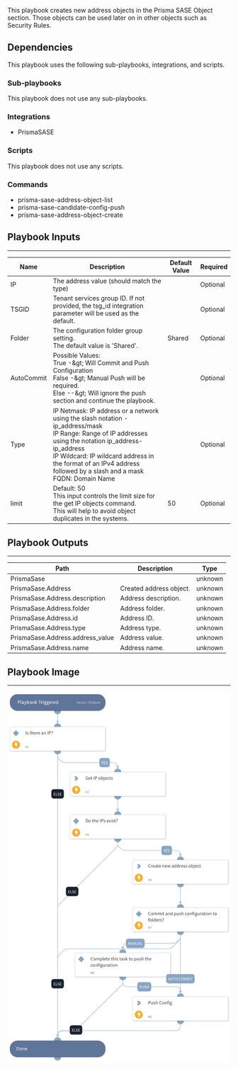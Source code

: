 This playbook creates new address objects in the Prisma SASE Object section. Those objects can be used later on in other objects such as Security Rules.

## Dependencies

This playbook uses the following sub-playbooks, integrations, and scripts.

### Sub-playbooks

This playbook does not use any sub-playbooks.

### Integrations

* PrismaSASE

### Scripts

This playbook does not use any scripts.

### Commands

* prisma-sase-address-object-list
* prisma-sase-candidate-config-push
* prisma-sase-address-object-create

## Playbook Inputs

---

| **Name** | **Description** | **Default Value** | **Required** |
| --- | --- | --- | --- |
| IP | The address value \(should match the type\) |  | Optional |
| TSGID | Tenant services group ID. If not provided, the tsg_id integration parameter will be used as the default. |  | Optional |
| Folder | The configuration folder group setting.<br/>The default value is 'Shared'. | Shared | Optional |
| AutoCommit | Possible Values:<br/>True -&amp;gt; Will Commit and Push Configuration<br/>False -&amp;gt; Manual Push will be required.<br/>Else --&amp;gt; Will ignore the push section and continue the playbook. |  | Optional |
| Type | IP Netmask: IP address or a network using the slash notation - ip_address/mask<br/>IP Range: Range of IP addresses using the notation ip_address-ip_address<br/>IP Wildcard: IP wildcard address in the format of an IPv4 address followed by a slash and a mask<br/>FQDN: Domain Name |  | Optional |
| limit | Default: 50 <br/>This input controls the limit size for the get IP objects command.<br/>This will help to avoid object duplicates in the systems.<br/> | 50 | Optional |

## Playbook Outputs

---

| **Path** | **Description** | **Type** |
| --- | --- | --- |
| PrismaSase |  | unknown |
| PrismaSase.Address | Created address object. | unknown |
| PrismaSase.Address.description | Address description. | unknown |
| PrismaSase.Address.folder | Address folder. | unknown |
| PrismaSase.Address.id | Address ID. | unknown |
| PrismaSase.Address.type | Address type. | unknown |
| PrismaSase.Address.address_value | Address value. | unknown |
| PrismaSase.Address.name | Address name. | unknown |

## Playbook Image

---

![Prisma SASE - Create Address Object](../doc_files/Prisma_SASE_-_Create_Address_Object.png)

